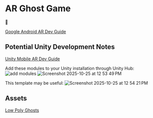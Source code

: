 # AR Ghost Game

👻

[Google Android AR Dev Guide](https://developers.google.com/ar/develop/java/quickstart)


## Potential Unity Development Notes

[Unity Mobile AR Dev Guide](https://learn.unity.com/pathway/mobile-ar-development/unit/get-started-with-ar/tutorial/configure-your-ar-development-environment)

Add these modules to your Unity installation through Unity Hub:
![add modules](https://github.com/user-attachments/assets/e10d7b61-cbb8-45fa-a69b-7029cd255a58)
![Screenshot 2025-10-25 at 12 53 49 PM](https://github.com/user-attachments/assets/c6427698-ab14-4740-b869-518fcfdb4595)

This template may be useful:
![Screenshot 2025-10-25 at 12 54 21 PM](https://github.com/user-attachments/assets/e455b192-1698-447d-94e5-ca27fefda2ed)

## Assets

[Low Poly Ghosts](https://assetstore.unity.com/packages/3d/characters/little-ghost-lowpoly-free-271926)

